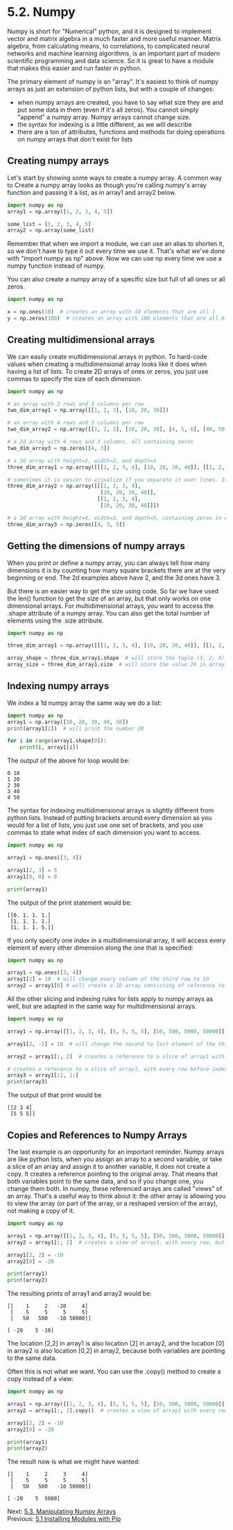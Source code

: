 # 5.2. Numpy

Numpy is short for "Numerical" python, and it is designed to implement vector and matrix algebra in a much faster
and more useful manner. Matrix algebra, from calculating means, to correlations, to complicated neural networks 
and machine learning algorithms, is an important part of modern scientific programming and data science. So
it is great to have a module that makes this easier and run faster in python.

The primary element of numpy is an "array". It's easiest to think of numpy arrays as just an extension of python lists, but with a couple of 
changes:
- when numpy arrays are created, you have to say what size they are and put some data in them (even if it's all 
zeros). You cannot simply "append" a numpy array. Numpy arrays cannot change size.
- the syntax for indexing is a little different, as we will describe
- there are a ton of attributes, functions and methods for doing operations on numpy arrays that don't exist for lists

## Creating numpy arrays

Let's start by showing some ways to create a numpy array. A common way to Create a numpy array looks as though you're 
calling numpy's array function and passing it a list, as in array1 and array2 below.

```python
import numpy as np
array1 = np.array([1, 2, 3, 4, 5])

some_list = [1, 2, 3, 4, 5]
array2 = np.array(some_list)
```
Remember that when we import a module, we can use an alias to shorten it, so we don't have to type it out every time 
we use it. That's what we've done with "import numpy as np" above. Now we can use np every time we use a numpy function 
instead of numpy.

You can also create a numpy array of a specific size but full of all ones or all zeros.
```python
import numpy as np

x = np.ones(10)  # creates an array with 10 elements that are all 1
y = np.zeros(100)  # creates an array with 100 elements that are all 0
```

## Creating multidimensional arrays
We can easily create multidimensional arrays in python. To hard-code values when creating a multidimensional array looks 
like it does when having a list of lists. To create 2D arrays of ones or zeros, you just use commas to specify the size
of each dimension.
```python
import numpy as np

# an array with 2 rows and 3 columns per row
two_dim_array1 = np.array([[1, 2, 3], [10, 20, 30]])  

# an array with 4 rows and 3 columns per row
two_dim_array2 = np.array([[1, 2, 3], [10, 20, 30], [4, 5, 6], [40, 50, 60]])

# a 2d array with 4 rows and 3 columns, all containing zeros
two_dim_array3 = np.zeros([4, 3])

# a 3d array with height=2, width=2, and depth=4
three_dim_array1 = np.array([[[1, 2, 3, 4], [10, 20, 30, 40]], [[1, 2, 3, 4], [10, 20, 30, 40]]])

# sometimes it is easier to visualize if you separate it over lines. It is legal to do so if you hit return after commas
three_dim_array2 = np.array([[[1, 2, 3, 4],
                              [10, 20, 30, 40]],
                             [[1, 2, 3, 4],
                              [10, 20, 30, 40]]])

# a 3d array with height=4, width=3, and depth=5, containing zeros in every cell
three_dim_array3 = np.zeros([4, 3, 5])
```

## Getting the dimensions of numpy arrays
When you print or define a numpy array, you can always tell how many dimensions it is by counting how many square 
brackets there are at the very beginning or end. The 2d examples above have 2, and the 3d ones have 3.

But there is an easier way to get the size using code. So far we have used the len() function to get the size of an 
array, but that only works on one dimensional arrays. For multidimensional arrays, you want to access the .shape 
attribute of a numpy array. You can also get the total number of elements using the .size attribute.
```python
import numpy as np

three_dim_array1 = np.array([[[1, 2, 3, 4], [10, 20, 30, 40]], [[1, 2, 3, 4], [10, 20, 30, 40]]])

array_shape = three_dim_array1.shape  # will store the tuple (3, 2, 4) in array_shape
array_size = three_dim_array1.size  # will store the value 24 in array_size, the total number of cells in the array
```

## Indexing numpy arrays
We index a 1d numpy array the same way we do a list:
```python
import numpy as np
array1 = np.array([10, 20, 30, 40, 50])
print(array1[2])  # will print the number 20

for i in range(array1.shape[0]):
    print(i, array1[i])
```
The output of the above for loop would be:
```text
0 10
1 20
2 30
3 40
4 50
```

The syntax for indexing multidimensional arrays is slightly different from python lists. Instead of putting brackets 
around every dimension as you would for a list of lists, you just use one set of brackets, and you use commas to 
state what index of each dimension you want to access.
```python
import numpy as np

array1 = np.ones([3, 4])

array1[2, 3] = 5
array1[0, 0] = 0

print(array1)
```
The output of the print statement would be:
```text
[[0. 1. 1. 1.]
 [1. 1. 1. 1.]
 [1. 1. 1. 5.]]
```

If you only specify one index in a multidimensional array, it will access every element of every other dimension 
along the one that is specified:
```python
import numpy as np

array1 = np.ones([3, 4])
array1[2] = 10  # will change every column of the third row to 10
array2 = array1[0] # will create a 1D array consisting of reference to every column of the first row of array1
```

All the other slicing and indexing rules for lists apply to numpy arrays as well, but are adapted in the same way
for multidimensional arrays.
```python
import numpy as np

array1 = np.array([[1, 2, 3, 4], [5, 5, 5, 5], [50, 500, 5000, 50000]])

array1[2, -2] = 10  # will change the second to last element of the third row to 10

array2 = array1[:, 2]  # creates a reference to a slice of array1 with every row of column index 3

# creates a reference to a slice of array1, with every row before index 2, and every column before index 1
array3 = array1[:2, 1:] 
print(array3)
```
The output of that print would be
```text
[[2 3 4]
 [5 5 5]]
```

## Copies and References to Numpy Arrays
The last example is an opportunity for an important reminder. Numpy arrays are like python lists, when you assign an 
array to a second variable, or take a slice of an array and assign it to another variable, it does not create a copy. It 
creates a reference pointing to the original array. That means that both variables point to the same data, and so if you 
change one, you change them both. In numpy, these referenced arrays are called "views" of an array. That's a useful way 
to think about it: the other array is allowing you to view the array (or part of the array, or a reshaped version of the 
array), not making a copy of it.

```python
import numpy as np

array1 = np.array([[1, 2, 3, 4], [5, 5, 5, 5], [50, 500, 5000, 50000]])
array2 = array1[:, 2]  # creates a view of array1, with every row, but only of column index 3

array1[2, 2] = -10
array2[0] = -20

print(array1)
print(array2)
```
The resulting prints of array1 and array2 would be:
```text
[[    1     2   -20     4]
 [    5     5     5     5]
 [   50   500   -10 50000]]

[ -20    5 -10]
```
The location [2,2] in array1 is also location [2] in array2, and the location [0] in array2 is also location [0,2] in 
array2, because both variables are pointing to the same data.

Often this is not what we want. You can use the .copy() method to create a copy instead of a view:
```python
import numpy as np

array1 = np.array([[1, 2, 3, 4], [5, 5, 5, 5], [50, 500, 5000, 50000]])
array2 = array1[:, 2].copy()  # creates a view of array1 with every row of column index 3

array1[2, 2] = -10
array2[0] = -20

print(array1)
print(array2)
```
The result now is what we might have wanted:
```text
[[    1     2     3     4]
 [    5     5     5     5]
 [   50   500   -10 50000]]

[ -20    5  5000]
```

Next: [5.3. Manipulating Numpy Arrays](5.3.%20Manipulating%20Numpy%20Arrays.md)<br>
Previous: [5.1 Installing Modules with Pip](5.1.%20Installing%20Modules%20with%20pip.md)
